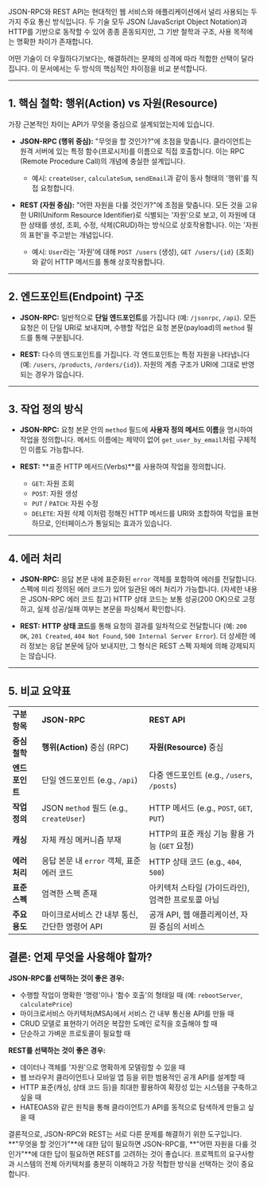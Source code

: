 JSON-RPC와 REST API는 현대적인 웹 서비스와 애플리케이션에서 널리 사용되는 두 가지 주요 통신 방식입니다. 두 기술 모두 JSON (JavaScript Object Notation)과 HTTP를 기반으로 동작할 수 있어 종종 혼동되지만, 그 기반 철학과 구조, 사용 목적에는 명확한 차이가 존재합니다.

어떤 기술이 더 우월하다기보다는, 해결하려는 문제의 성격에 따라 적합한 선택이 달라집니다. 이 문서에서는 두 방식의 핵심적인 차이점을 비교 분석합니다.

---

## 1. 핵심 철학: 행위(Action) vs 자원(Resource)

가장 근본적인 차이는 API가 무엇을 중심으로 설계되었는지에 있습니다.

- **JSON-RPC (행위 중심):** "무엇을 할 것인가?"에 초점을 맞춥니다. 클라이언트는 원격 서버에 있는 특정 함수(프로시저)를 이름으로 직접 호출합니다. 이는 RPC (Remote Procedure Call)의 개념에 충실한 설계입니다.
    
    - 예시: `createUser`, `calculateSum`, `sendEmail`과 같이 동사 형태의 '행위'를 직접 요청합니다.
- **REST (자원 중심):** "어떤 자원을 다룰 것인가?"에 초점을 맞춥니다. 모든 것을 고유한 URI(Uniform Resource Identifier)로 식별되는 '자원'으로 보고, 이 자원에 대한 상태를 생성, 조회, 수정, 삭제(CRUD)하는 방식으로 상호작용합니다. 이는 '자원의 표현'을 주고받는 개념입니다.
    
    - 예시: `User`라는 '자원'에 대해 `POST /users` (생성), `GET /users/{id}` (조회)와 같이 HTTP 메서드를 통해 상호작용합니다.

---

## 2. 엔드포인트(Endpoint) 구조

- **JSON-RPC:** 일반적으로 **단일 엔드포인트**를 가집니다 (예: `/jsonrpc`, `/api`). 모든 요청은 이 단일 URI로 보내지며, 수행할 작업은 요청 본문(payload)의 `method` 필드를 통해 구분됩니다.
    
- **REST:** 다수의 엔드포인트를 가집니다. 각 엔드포인트는 특정 자원을 나타냅니다 (예: `/users`, `/products`, `/orders/{id}`). 자원의 계층 구조가 URI에 그대로 반영되는 경우가 많습니다.
    

---

## 3. 작업 정의 방식

- **JSON-RPC:** 요청 본문 안의 `method` 필드에 **사용자 정의 메서드 이름**을 명시하여 작업을 정의합니다. 메서드 이름에는 제약이 없어 `get_user_by_email`처럼 구체적인 이름도 가능합니다.
    
- **REST:** **표준 HTTP 메서드(Verbs)**를 사용하여 작업을 정의합니다.
    
    - `GET`: 자원 조회
    - `POST`: 자원 생성
    - `PUT` / `PATCH`: 자원 수정
    - `DELETE`: 자원 삭제 이처럼 정해진 HTTP 메서드를 URI와 조합하여 작업을 표현하므로, 인터페이스가 통일되는 효과가 있습니다.

---

## 4. 에러 처리

- **JSON-RPC:** 응답 본문 내에 표준화된 `error` 객체를 포함하여 에러를 전달합니다. 스펙에 미리 정의된 에러 코드가 있어 일관된 에러 처리가 가능합니다. (자세한 내용은 JSON-RPC 에러 코드 참고) HTTP 상태 코드는 보통 성공(200 OK)으로 고정하고, 실제 성공/실패 여부는 본문을 파싱해서 확인합니다.
    
- **REST:** **HTTP 상태 코드**를 통해 요청의 결과를 일차적으로 전달합니다 (예: `200 OK`, `201 Created`, `404 Not Found`, `500 Internal Server Error`). 더 상세한 에러 정보는 응답 본문에 담아 보내지만, 그 형식은 REST 스펙 자체에 의해 강제되지는 않습니다.
    

---

## 5. 비교 요약표

|   |   |   |
|---|---|---|
|**구분 항목**|**JSON-RPC**|**REST API**|
|**중심 철학**|**행위(Action)** 중심 (RPC)|**자원(Resource)** 중심|
|**엔드포인트**|단일 엔드포인트 (e.g., `/api`)|다중 엔드포인트 (e.g., `/users`, `/posts`)|
|**작업 정의**|JSON `method` 필드 (e.g., `createUser`)|HTTP 메서드 (e.g., `POST`, `GET`, `PUT`)|
|**캐싱**|자체 캐싱 메커니즘 부재|HTTP의 표준 캐싱 기능 활용 가능 (`GET` 요청)|
|**에러 처리**|응답 본문 내 `error` 객체, 표준 에러 코드|HTTP 상태 코드 (e.g., `404`, `500`)|
|**표준 스펙**|엄격한 스펙 존재|아키텍처 스타일 (가이드라인), 엄격한 프로토콜 아님|
|**주요 용도**|마이크로서비스 간 내부 통신, 간단한 명령어 API|공개 API, 웹 애플리케이션, 자원 중심의 서비스|

## 결론: 언제 무엇을 사용해야 할까?

**JSON-RPC를 선택하는 것이 좋은 경우:**

- 수행할 작업이 명확한 '명령'이나 '함수 호출'의 형태일 때 (예: `rebootServer`, `calculatePrice`)
- 마이크로서비스 아키텍처(MSA)에서 서비스 간 내부 통신용 API를 만들 때
- CRUD 모델로 표현하기 어려운 복잡한 도메인 로직을 호출해야 할 때
- 단순하고 가벼운 프로토콜이 필요할 때

**REST를 선택하는 것이 좋은 경우:**

- 데이터나 객체를 '자원'으로 명확하게 모델링할 수 있을 때
- 웹 브라우저 클라이언트나 모바일 앱 등을 위한 범용적인 공개 API를 설계할 때
- HTTP 표준(캐싱, 상태 코드 등)을 최대한 활용하여 확장성 있는 시스템을 구축하고 싶을 때
- HATEOAS와 같은 원칙을 통해 클라이언트가 API를 동적으로 탐색하게 만들고 싶을 때

결론적으로, JSON-RPC와 REST는 서로 다른 문제를 해결하기 위한 도구입니다. **"무엇을 할 것인가"**에 대한 답이 필요하면 JSON-RPC를, **"어떤 자원을 다룰 것인가"**에 대한 답이 필요하면 REST를 고려하는 것이 좋습니다. 프로젝트의 요구사항과 시스템의 전체 아키텍처를 충분히 이해하고 가장 적합한 방식을 선택하는 것이 중요합니다.